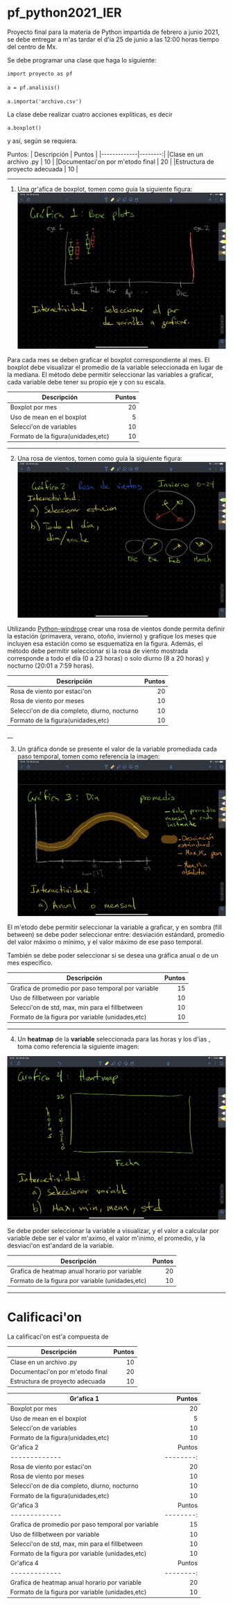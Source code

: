 # pf_python2021_IER
Proyecto final para la materia de Python impartida de febrero a junio 2021,
se debe entregar a m'as tardar el d'ia 25 de junio a las 12:00 horas tiempo
del centro de Mx.

Se debe programar una clase que haga lo siguiente:

```
import proyecto as pf

a = pf.analisis()

a.importa('archivo.csv')
```

La clase debe realizar cuatro acciones explíticas, es decir
```
a.boxplot()
```
y así, según se requiera.

Puntos:
| Descripción |  Puntos |
|-------------|--------:|
|Clase en un archivo .py          | 10 |
|Documentaci'on por m'etodo final | 20 |
|Estructura de proyecto adecuada  | 10 |




___
1. Una gr'afica de boxplot, tomen como guía la siguiente figura:
![Boxplot](img/boxplot.png)

 Para cada mes se deben graficar el boxplot correspondiente
 al mes. El boxplot debe visualizar
 el promedio de la variable seleccionada en lugar de la mediana.
 El método debe permitir seleccionar las variables a graficar, cada
 variable debe tener su propio eje y con su escala.

 | Descripción |  Puntos |
 |-------------|--------:|
 |Boxplot por mes           | 20 |
 |Uso de mean en el boxplot |  5 |
 |Selecci'on de variables   | 10 |
 | Formato de la figura(unidades,etc) | 10 |



___  



2. Una rosa de vientos, tomen como guía la siguiente figura:
![Rosa de viento](img/rosa_vientos.png)

Utilizando [Python-windrose](https://github.com/python-windrose/windrose)
crear una rosa de vientos donde permita definir la estación (primavera,
  verano, otoño, invierno) y grafique los meses que incluyen esa estación
  como se esquematiza en la figura.
  Además, el método debe permitir seleccionar si la rosa de viento mostrada
  corresponde a todo el día (0 a 23 horas) o solo diurno (8 a 20 horas) y
  nocturno (20:01  a 7:59 horas).

  | Descripción |  Puntos |
  |-------------|--------:|
  |Rosa de viento por estaci'on    | 20 |
  |Rosa de viento por meses        | 10 |
  |Selecci'on de dia completo, diurno, nocturno   | 10 |
  | Formato de la figura(unidades,etc) | 10 |


__


3. Un gráfica donde se presente el valor de la variable promediada cada paso
temporal, tomen como referencia la imagen:
![promedio horario](img/promedio_horario.png)

El m'etodo debe permitir seleccionar la variable a graficar, y en
sombra (fill between) se debe poder seleccionar entre: desviación estándard,
promedio del valor máximo o mínimo, y el valor máximo de ese paso temporal.

También se debe poder seleccionar si se desea una gráfica anual o de un mes
específico.

  | Descripción |  Puntos |
  |-------------|--------:|
  |Grafica de promedio por paso temporal  por variable   | 15 |
  |Uso de fillbetween  por variable          | 10 |
  |Selecci'on de std, max, min para el fillbetween   | 10 |
  | Formato de la figura por variable (unidades,etc) | 10 |


___
4. Un  __heatmap__ de la **variable** seleccionada para las horas
y los d'ias , toma como referencia la siguiente imagen:

![heatmap](img/heatmap.png)

Se debe poder seleccionar la variable a visualizar, y el valor a calcular
por variable debe ser el valor m'aximo, el valor m'inimo, el promedio,
y la desviaci'on est'andard de la variable.



  | Descripción |  Puntos |
  |-------------|--------:|
  |Grafica de heatmap anual horario  por variable   | 20 |
  | Formato de la figura por variable (unidades,etc) | 10 |


  ___

# Calificaci'on

La calificaci'on est'a compuesta de


| Descripción |  Puntos |
|-------------|--------:|
|Clase en un archivo .py          | 10 |
|Documentaci'on por m'etodo final | 20 |
|Estructura de proyecto adecuada  | 10 |

 | Gr'afica 1 |  Puntos |
 |-------------|--------:|
 |Boxplot por mes           | 20 |
 |Uso de mean en el boxplot |  5 |
 |Selecci'on de variables   | 10 |
 | Formato de la figura(unidades,etc) | 10 |
  | Gr'afica 2 |  Puntos |
  |-------------|--------:|
  |Rosa de viento por estaci'on    | 20 |
  |Rosa de viento por meses        | 10 |
  |Selecci'on de dia completo, diurno, nocturno   | 10 |
  | Formato de la figura(unidades,etc) | 10 |
  | Gr'afica 3 |  Puntos |
  |-------------|--------:|
  |Grafica de promedio por paso temporal  por variable   | 15 |
  |Uso de fillbetween  por variable          | 10 |
  |Selecci'on de std, max, min para el fillbetween   | 10 |
  | Formato de la figura por variable (unidades,etc) | 10 |
  | Gr'afica 4 |  Puntos |
  |-------------|--------:|
  |Grafica de heatmap anual horario  por variable   | 20 |
  | Formato de la figura por variable (unidades,etc) | 10 |
